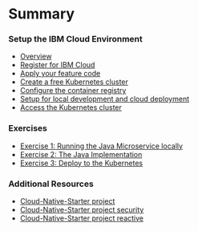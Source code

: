 # Summary

<!-- Rules of SUMMARY.md are here: https://docs.gitbook.com/integrations/github/content-configuration#summary -->
<!-- All headings MUST be THREE hashmarks (###) -->
<!-- Indented bullets (4 spaces) will make the first line be a section -->

### Setup the IBM Cloud Environment

* [Overview](pre-work/README.md)
* [Register for IBM Cloud](pre-work/1-REGISTER.md)
* [Apply your feature code](pre-work/2-FEATURECODE.md)
* [Create a free Kubernetes cluster](pre-work/3-CREATE_KUBERNETES_CLUSTER.md)
* [Configure the container registry](pre-work/4-CONTAINER_REGISTRY.md)
* [Setup for local development and cloud deployment](pre-work/5-SETUP-ALL.md)
* [Access the Kubernetes cluster](pre-work/6-ACCESS_TO_CLUSTER.md)

### Exercises

* [Exercise 1: Running the Java Microservice locally](exercise-01/README.md)
* [Exercise 2: The Java Implementation](exercise-02/README.md)
* [Exercise 3: Deploy to the Kubernetes](exercise-03/README.md)

### Additional Resources

* [Cloud-Native-Starter project](https://github.com/IBM/cloud-native-starter)
* [Cloud-Native-Starter project security](https://github.com/IBM/cloud-native-starter/security)
* [Cloud-Native-Starter project reactive](https://github.com/IBM/cloud-native-starter/security)


